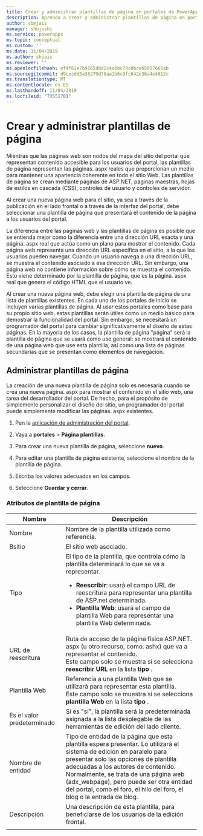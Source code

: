```yaml
---
title: Crear y administrar plantillas de página en portales de PowerApps | MicrosoftDocs
description: Aprenda a crear y administrar plantillas de página en portales de PowerApps.
author: sbmjais
manager: shujoshi
ms.service: powerapps
ms.topic: conceptual
ms.custom: ''
ms.date: 11/04/2019
ms.author: shjais
ms.reviewer: ''
ms.openlocfilehash: ef4f61e7b9165d8d2c4abbc70c0bce65957665ab
ms.sourcegitcommit: d9cecdd5a35279d78aa1b6c9fc642e36a4e4612c
ms.translationtype: MT
ms.contentlocale: es-ES
ms.lasthandoff: 11/04/2019
ms.locfileid: "73551701"
---
```

# <a name="create-and-manage-page-templates"></a>Crear y administrar plantillas de página

Mientras que las páginas web son nodos del mapa del sitio del portal que representan contenido accesible para los usuarios del portal, las plantillas de página representan las páginas. aspx reales que proporcionan un medio para mantener una apariencia coherente en todo el sitio Web. Las plantillas de página se crean mediante páginas de ASP.NET, páginas maestras, hojas de estilos en cascada (CSS), controles de usuario y controles de servidor.

Al crear una nueva página web para el sitio, ya sea a través de la publicación en el lado frontal o a través de la interfaz del portal, debe seleccionar una plantilla de página que presentará el contenido de la página a los usuarios del portal.

La diferencia entre las páginas web y las plantillas de página es posible que se entienda mejor como la diferencia entre una dirección URL exacta y una página. aspx real que actúa como un plano para mostrar el contenido. Cada página web representa una dirección URL específica en el sitio, a la que los usuarios pueden navegar. Cuando un usuario navega a una dirección URL, se muestra el contenido asociado a esa dirección URL. Sin embargo, una página web no contiene información sobre cómo se muestra el contenido.  Esto viene determinado por la plantilla de página, que es la página. aspx real que genera el código HTML que el usuario ve.

Al crear una nueva página web, debe elegir una plantilla de página de una lista de plantillas existentes. En cada uno de los portales de inicio se incluyen varias plantillas de página. Al usar estos portales como base para su propio sitio web, estas plantillas serán útiles como un medio básico para demostrar la funcionalidad del portal. Sin embargo, se necesitará un programador del portal para cambiar significativamente el diseño de estas páginas. En la mayoría de los casos, la plantilla de página "página" será la plantilla de página que se usará como uso general: se mostrará el contenido de una página web que use esta plantilla, así como una lista de páginas secundarias que se presentan como elementos de navegación.

## <a name="manage-page-templates"></a>Administrar plantillas de página

La creación de una nueva plantilla de página solo es necesaria cuando se crea una nueva página. aspx para mostrar el contenido en el sitio web, una tarea del desarrollador del portal. De hecho, para el propósito de simplemente personalizar el diseño del sitio, un programador del portal puede simplemente modificar las páginas. aspx existentes.

1. Pen la [aplicación de administración del portal](configure-portal.md).

2. Vaya a **portales** > **Página plantillas**.

3. Para crear una nueva plantilla de página, seleccione **nuevo**.

4. Para editar una plantilla de página existente, seleccione el nombre de la plantilla de página.

5. Escriba los valores adecuados en los campos.

6. Seleccione **Guardar y cerrar**.

### <a name="page-template-attributes"></a>Atributos de plantilla de página

|Nombre |Descripción |
|-----|--------|
|Nombre    |Nombre de la plantilla utilizada como referencia.   |
|Bsitio   |El sitio web asociado.   |
|Tipo   |El tipo de la plantilla, que controla cómo la plantilla determinará lo que se va a representar.<ul><li>**Reescribir**: usará el campo URL de reescritura para representar una plantilla de ASP.net determinada.</li><li>**Plantilla Web**: usará el campo de plantilla Web para representar una plantilla Web determinada.</li></ul>   |
|URL de reescritura   |Ruta de acceso de la página física ASP.NET. aspx (u otro recurso, como. ashx) que va a representar el contenido.<br> Este campo solo se muestra si se selecciona **reescribir URL** en la lista **tipo** . |
|Plantilla Web   |Referencia a una plantilla Web que se utilizará para representar esta plantilla.<br>Este campo solo se muestra si se selecciona **plantilla Web** en la lista **tipo** .  |
|Es el valor predeterminado   |Si es "sí", la plantilla será la predeterminada asignada a la lista desplegable de las herramientas de edición del lado cliente.   |
|Nombre de entidad   |Tipo de entidad de la página que esta plantilla espera presentar. Lo utilizará el sistema de edición en paralelo para presentar solo las opciones de plantilla adecuadas a los autores de contenido.<br>Normalmente, se trata de una página web (adx_webpage), pero puede ser otra entidad del portal, como el foro, el hilo del foro, el blog o la entrada de blog.   |
|Descripción  |Una descripción de esta plantilla, para beneficiarse de los usuarios de la edición frontal. |
|||

